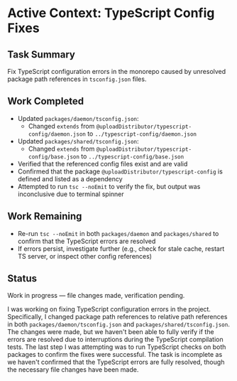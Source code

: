 # Active Context: TypeScript Config Fixes

## Task Summary
Fix TypeScript configuration errors in the monorepo caused by unresolved package path references in `tsconfig.json` files.

## Work Completed
- Updated `packages/daemon/tsconfig.json`:
  - Changed `extends` from `@uploadDistributor/typescript-config/daemon.json` to `../typescript-config/daemon.json`
- Updated `packages/shared/tsconfig.json`:
  - Changed `extends` from `@uploadDistributor/typescript-config/base.json` to `../typescript-config/base.json`
- Verified that the referenced config files exist and are valid
- Confirmed that the package `@uploadDistributor/typescript-config` is defined and listed as a dependency
- Attempted to run `tsc --noEmit` to verify the fix, but output was inconclusive due to terminal spinner

## Work Remaining
- Re-run `tsc --noEmit` in both `packages/daemon` and `packages/shared` to confirm that the TypeScript errors are resolved
- If errors persist, investigate further (e.g., check for stale cache, restart TS server, or inspect other config references)

## Status
Work in progress — file changes made, verification pending.

I was working on fixing TypeScript configuration errors in the project. Specifically, I changed package path references to relative path references in both `packages/daemon/tsconfig.json` and `packages/shared/tsconfig.json`. The changes were made, but we haven't been able to fully verify if the errors are resolved due to interruptions during the TypeScript compilation tests. The last step I was attempting was to run TypeScript checks on both packages to confirm the fixes were successful. The task is incomplete as we haven't confirmed that the TypeScript errors are fully resolved, though the necessary file changes have been made.
